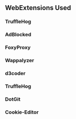 ## WebExtensions Used

### TruffleHog

### AdBlocked

### FoxyProxy

### Wappalyzer

### d3coder

### TruffleHog

### DotGit

### Cookie-Editor

